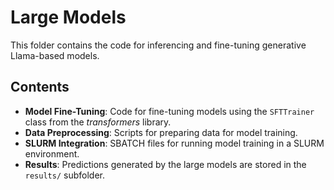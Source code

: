 # Large Models

This folder contains the code for inferencing and fine-tuning generative Llama-based models.

## Contents

- **Model Fine-Tuning**: Code for fine-tuning models using the `SFTTrainer` class from the *transformers* library.
- **Data Preprocessing**: Scripts for preparing data for model training.
- **SLURM Integration**: SBATCH files for running model training in a SLURM environment.
- **Results**: Predictions generated by the large models are stored in the `results/` subfolder.
